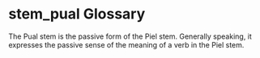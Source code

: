# stem_pual Glossary

The Pual stem is the passive form of the Piel stem. Generally speaking, it expresses the passive sense of the meaning of a verb in the Piel stem.